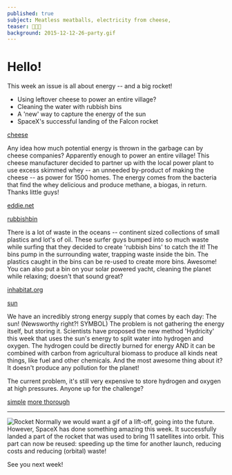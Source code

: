 ```yaml
---
published: true
subject: Meatless meatballs, electricity from cheese,
teaser: 🌲🔋🎊
background: 2015-12-12-26-party.gif  
---
```

# Hello!

This week an issue is all about energy -- and a big rocket!

* Using leftover cheese to power an entire village?
* Cleaning the water with rubbish bins
* A 'new' way to capture the energy of the sun
* SpaceX's successful landing of the Falcon rocket

[cheese](2015-12-25-28-cheese)

Any idea how much potential energy is thrown in the garbage can by cheese companies? Apparently enough to power an entire village! This cheese manufacturer decided to partner up with the local power plant to use excess skimmed whey -- an unneeded by-product of making the cheese -- as power for 1500 homes.
The energy comes from the bacteria that find the whey delicious and produce methane, a biogas, in return. Thanks little guys!

[eddie.net](http://www.edie.net/news/5/French-power-station-generates-electricity-for-1-500-from-cheese/)

[rubbishbin](2015-12-25-28-bin.jpg)

There is a lot of waste in the oceans -- continent sized collections of small plastics and lot's of oil. These surfer guys bumped into so much waste while surfing that they decided to create 'rubbish bins' to catch the it! The bins pump in the surrounding water, trapping waste inside the bin. The plastics caught in the bins can be re-used to create more bins. Awesome! You can also put a bin on your solar powered yacht, cleaning the planet while relaxing; doesn't that sound great?

[inhabitat.org](http://inhabitat.com/floating-seabin-sucks-up-ocean-waste-including-oil-and-detergents/)

[sun](2015-12-25-28-sun)

We have an incredibly strong energy supply that comes by each day: The sun! (Newsworthy right?! SYMBOL)
The problem is not gathering the energy itself, but storing it. Scientists have proposed the new method 'Hydricity' this week that uses the sun's energy to split water into hydrogen and oxygen. The hydrogen could be directly burned for energy AND it can be combined with carbon from agricultural biomass to produce all kinds neat things, like fuel and other chemicals. And the most awesome thing about it? It doesn't produce any pollution for the planet!

The current problem, it's still very expensive to store hydrogen and oxygen at high pressures. Anyone up for the challenge?

[simple](http://www.climatecentral.org/news/hydricity-could-boost-renewables-19810)
[more thorough](http://phys.org/news/2015-12-hydricity-concept-solar-energy-power.html)

---

![Rocket](2015-12-12-25-28-rocket.gif)
Normally we would want a gif of a lift-off, going into the future. However, SpaceX has done something amazing this week. It successfully landed a part of the rocket that was used to bring 11 satellites into orbit. This part can now be reused: speeding up the time for another launch, reducing costs and reducing (orbital) waste!

See you next week!
